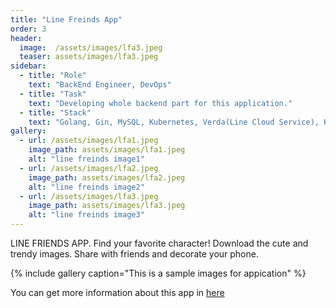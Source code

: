 ```yaml
---
title: "Line Freinds App"
order: 3
header:
  image:  /assets/images/lfa3.jpeg
  teaser: assets/images/lfa3.jpeg
sidebar:
  - title: "Role"
    text: "BackEnd Engineer, DevOps"
  - title: "Task"
    text: "Developing whole backend part for this application."
  - title: "Stack"
    text: "Golang, Gin, MySQL, Kubernetes, Verda(Line Cloud Service), Kafka, Redis"
gallery:
  - url: /assets/images/lfa1.jpeg
    image_path: assets/images/lfa1.jpeg
    alt: "line freinds image1"
  - url: /assets/images/lfa2.jpeg
    image_path: assets/images/lfa2.jpeg
    alt: "line freinds image2"
  - url: /assets/images/lfa3.jpeg
    image_path: assets/images/lfa3.jpeg
    alt: "line freinds image3"
---
```


LINE FRIENDS APP. Find your favorite character! Download the cute and trendy images. Share with friends and decorate your phone.

{% include gallery caption="This is a sample images for appication" %}

You can get more information about this app in [here](https://www.linefriends.com/appdownload)